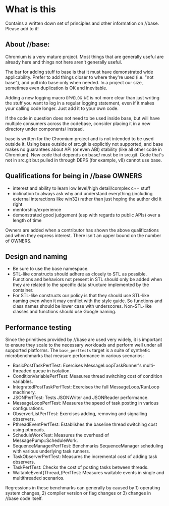 # What is this
Contains a written down set of principles and other information on //base.
Please add to it!

## About //base:

Chromium is a very mature project. Most things that are generally useful are
already here and things not here aren't generally useful.

The bar for adding stuff to base is that it must have demonstrated wide
applicability. Prefer to add things closer to where they're used (i.e. "not
base"), and pull into base only when needed. In a project our size,
sometimes even duplication is OK and inevitable.

Adding a new logging macro `DPVELOG_NE` is not more clear than just
writing the stuff you want to log in a regular logging statement, even
if it makes your calling code longer. Just add it to your own code.

If the code in question does not need to be used inside base, but will have
multiple consumers across the codebase, consider placing it in a new directory
under components/ instead.

base is written for the Chromium project and is not intended to be used
outside it.  Using base outside of src.git is explicitly not supported,
and base makes no guarantees about API (or even ABI) stability (like all
other code in Chromium).  New code that depends on base/ must be in
src.git. Code that's not in src.git but pulled in through DEPS (for
example, v8) cannot use base.

## Qualifications for being in //base OWNERS
  * interest and ability to learn low level/high detail/complex c++ stuff
  * inclination to always ask why and understand everything (including external
    interactions like win32) rather than just hoping the author did it right
  * mentorship/experience
  * demonstrated good judgement (esp with regards to public APIs) over a length
    of time

Owners are added when a contributor has shown the above qualifications and
when they express interest. There isn't an upper bound on the number of OWNERS.

## Design and naming
  * Be sure to use the base namespace.
  * STL-like constructs should adhere as closely to STL as possible. Functions
    and behaviors not present in STL should only be added when they are related
    to the specific data structure implemented by the container.
  * For STL-like constructs our policy is that they should use STL-like naming
    even when it may conflict with the style guide. So functions and class names
    should be lower case with underscores. Non-STL-like classes and functions
    should use Google naming.

## Performance testing

Since the primitives provided by //base are used very widely, it is important to
ensure they scale to the necessary workloads and perform well under all
supported platforms. The `base_perftests` target is a suite of
synthetic microbenchmarks that measure performance in various scenarios:

  * BasicPostTaskPerfTest: Exercises MessageLoopTaskRunner's multi-threaded
    queue in isolation.
  * ConditionVariablePerfTest: Measures thread switching cost of condition
    variables.
  * IntegratedPostTaskPerfTest: Exercises the full MessageLoop/RunLoop
    machinery.
  * JSONPerfTest: Tests JSONWriter and JSONReader performance.
  * MessageLoopPerfTest: Measures the speed of task posting in various
    configurations.
  * ObserverListPerfTest: Exercises adding, removing and signalling observers.
  * PthreadEventPerfTest: Establishes the baseline thread switching cost using
    pthreads.
  * ScheduleWorkTest: Measures the overhead of MessagePump::ScheduleWork.
  * SequenceManagerPerfTest: Benchmarks SequenceManager scheduling with various
    underlying task runners.
  * TaskObserverPerfTest: Measures the incremental cost of adding task
    observers.
  * TaskPerfTest: Checks the cost of posting tasks between threads.
  * WaitableEvent{Thread,}PerfTest: Measures waitable events in single and
    multithreaded scenarios.

Regressions in these benchmarks can generally by caused by 1) operating system
changes, 2) compiler version or flag changes or 3) changes in //base code
itself.
